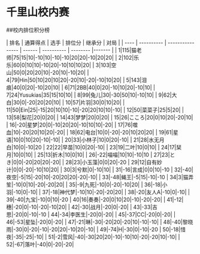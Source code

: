 # 千里山校内赛

##校内排位积分榜

| 排名 | 通算得点   | 选手             | 排位分 | 继承分     | 对局  |
| ---- | ---------- | ---------------- | ------ | ---------- | -------- |------- |
| 1|115|猫老师|75|15|10|-10|10|-10|-10|20|20|-10|20|20|
| 2|102|乐乐|60|0|10|10|-10|20|-10|10|10|20|
| 3|103|空山|50|0|20|20|10|-20|10|-10|20|
| 4|79|Hin|50|10|20|10|20|-20|10|-20|-10|10|20|
| 5|143|泪痕|40|0|20|-10|20|10|
| 6|71|2BB|40|0|20|-10|10|20|-10|10|
| 7|24|Yusukias|35|15|10|10|
| 8|99|兔儿|30|-30|50|10|-10|10|
| 9|62|大白|30|0|-20|20|20|10|
| 10|57|片羽|30|0|10|20|
| 11|50|Ein|25|-15|20|10|10|-10|-20|20|10|10|-10|
| 12|50|菜菜子|25|5|20|
| 13|58|梨花|20|0|20|
| 14|43|梦梦|20|0|20|
| 15|26|こころ|20|0|10|20|-20|10|
| 16|-20|星梦|20|0|-10|20|20|-10|10|10|-20|
| 17|76|噬血|10|-20|20|10|20|-20|
| 18|62|电台|10|0|-20|-20|10|20|20|
| 19|61|星语|10|0|10|20|-10|-10|
| 20|33|小林子|10|0|20|-10|
| 21|28|水无月白|10|0|-10|20
| 22|22|早苗|10|0|20|-10|
| 23|19|二叶|10|0|10|
| 24|17|栞月|10|0|10|
| 25|13|折木|10|0|10|
| 26|-22|喵喵|10|10|-10|10
| 27|23|とき|0|0|-20|20|20|-20|
| 28|23|小玉藻|0|0|20|-20
| 29|12|自有妙计|0|0|-20|-10|10|20|
| 30|3|兮默|0|-10|10|
| 31|-16|言成|0|0|10|-10
| 32|-40|夜空|-5|15|-20|10|-20|20|20|-20|-10|
| 33|-48|蝇王|-5|15|-10|-10
| 34|3|猫弄笙|-10|0|10|-20|-20|20|
| 35|-9|九死|-10|0|-20|-10|20|
| 36|-18|小羽|-10|0|-10|
| 37|-18|神代梦|-10|10|-20|-20|20|
| 38|-20|友人A|-10|0|-10|
| 39|-40|九宝|-10|0|10|-20
| 40|16|奏奏|-20|0|10|20|-10|-20|-20|
| 41|-12|穗|-20|0|-10|-20|-10|20|
| 42|-30|战月|-20|0|-20|
| 43|-33|吉思|-20|0|-10|-10
| 44|-34|李医生|-20|0|-20|
| 45|-37|CC|-20|0|-20|
| 46|-53|星坠|-20|0|-20|
| 47|-21|琳|-30|-20|20|-20|10|-10|-10|
| 48|-40|黎晓雨|-30|0|-20|-10|-20|20|-10|20|-10|
| 49|-74|H|-30|0|-10|-20
| 50|-18|惜夜|-35|-25|-10|
| 51|-2|雪风|-40|-30|20|20|-10|-10|10|-20|-20|10|-10|
| 52|-67|落叶|-40|0|-20|-20|

